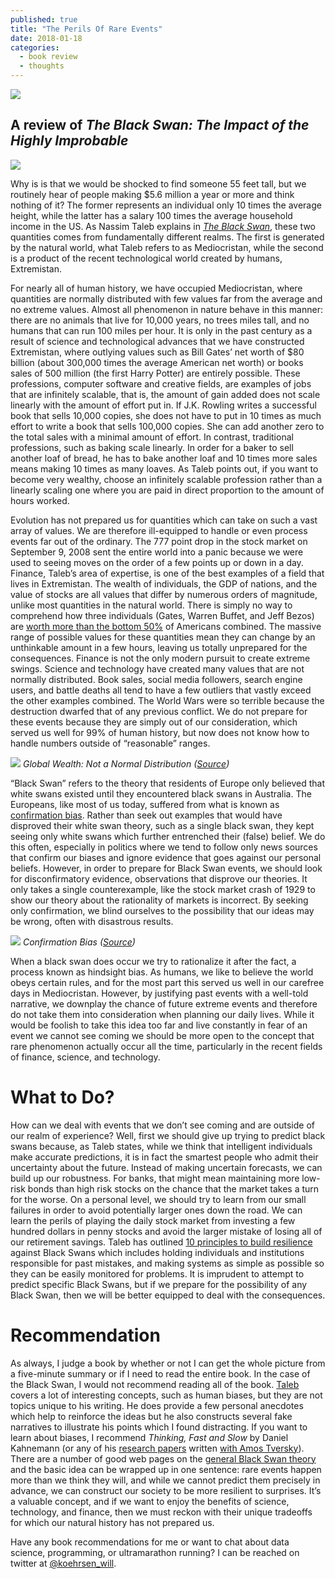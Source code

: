 ```yaml
---
published: true
title: "The Perils Of Rare Events"
date: 2018-01-18
categories:
  - book review
  - thoughts
---
```


![](https://miro.medium.com/max/2000/0*nQBsilhQfYN6dUGi.jpg?q=20)

## A review of _The Black Swan: The Impact of the Highly Improbable_

![](https://miro.medium.com/max/2000/1*75Oe5AX57bEehUKYfDLLbQ.jpeg?q=20)

Why is is that we would be shocked to find someone 55 feet tall, but we routinely hear of people making $5.6 million a year or more and think nothing of it? The former represents an individual only 10 times the average height, while the latter has a salary 100 times the average household income in the US. As Nassim Taleb explains in [_The Black Swan_](https://en.wikipedia.org/wiki/The_Black_Swan:_The_Impact_of_the_Highly_Improbable?), these two quantities comes from fundamentally different realms. The first is generated by the natural world, what Taleb refers to as Mediocristan, while the second is a product of the recent technological world created by humans, Extremistan.

For nearly all of human history, we have occupied Mediocristan, where quantities are normally distributed with few values far from the average and no extreme values. Almost all phenomenon in nature behave in this manner: there are no animals that live for 10,000 years, no trees miles tall, and no humans that can run 100 miles per hour. It is only in the past century as a result of science and technological advances that we have constructed Extremistan, where outlying values such as Bill Gates’ net worth of $80 billion (about 300,000 times the average American net worth) or books sales of 500 million (the first Harry Potter) are entirely possible. These professions, computer software and creative fields, are examples of jobs that are infinitely scalable, that is, the amount of gain added does not scale linearly with the amount of effort put in. If J.K. Rowling writes a successful book that sells 10,000 copies, she does not have to put in 10 times as much effort to write a book that sells 100,000 copies. She can add another zero to the total sales with a minimal amount of effort. In contrast, traditional professions, such as baking scale linearly. In order for a baker to sell another loaf of bread, he has to bake another loaf and 10 times more sales means making 10 times as many loaves. As Taleb points out, if you want to become very wealthy, choose an infinitely scalable profession rather than a linearly scaling one where you are paid in direct proportion to the amount of hours worked.

<!--more-->

Evolution has not prepared us for quantities which can take on such a vast array of values. We are therefore ill-equipped to handle or even process events far out of the ordinary. The 777 point drop in the stock market on September 9, 2008 sent the entire world into a panic because we were used to seeing moves on the order of a few points up or down in a day. Finance, Taleb’s area of expertise, is one of the best examples of a field that lives in Extremistan. The wealth of individuals, the GDP of nations, and the value of stocks are all values that differ by numerous orders of magnitude, unlike most quantities in the natural world. There is simply no way to comprehend how three individuals (Gates, Warren Buffet, and Jeff Bezos) are [worth more than the bottom 50%](https://www.forbes.com/sites/noahkirsch/2017/11/09/the-3-richest-americans-hold-more-wealth-than-bottom-50-of-country-study-finds/?#33282cec3cf8) of Americans combined. The massive range of possible values for these quantities mean they can change by an unthinkable amount in a few hours, leaving us totally unprepared for the consequences. Finance is not the only modern pursuit to create extreme swings. Science and technology have created many values that are not normally distributed. Book sales, social media followers, search engine users, and battle deaths all tend to have a few outliers that vastly exceed the other examples combined. The World Wars were so terrible because the destruction dwarfed that of any previous conflict. We do not prepare for these events because they are simply out of our consideration, which served us well for 99% of human history, but now does not know how to handle numbers outside of “reasonable” ranges.

![](https://miro.medium.com/max/2000/0*Vrq109ZgVMBu59Qv.png?q=20)
*Global Wealth: Not a Normal Distribution ([Source](https://www.unicef.org/socialpolicy/files/Global_Inequality.pdf?))*

“Black Swan” refers to the theory that residents of Europe only believed that white swans existed until they encountered black swans in Australia. The Europeans, like most of us today, suffered from what is known as [confirmation bias](https://en.wikipedia.org/wiki/Confirmation_bias?). Rather than seek out examples that would have disproved their white swan theory, such as a single black swan, they kept seeing only white swans which further entrenched their (false) belief. We do this often, especially in politics where we tend to follow only news sources that confirm our biases and ignore evidence that goes against our personal beliefs. However, in order to prepare for Black Swan events, we should look for disconfirmatory evidence, observations that disprove our theories. It only takes a single counterexample, like the stock market crash of 1929 to show our theory about the rationality of markets is incorrect. By seeking only confirmation, we blind ourselves to the possibility that our ideas may be wrong, often with disastrous results.

![](https://miro.medium.com/max/2000/1*SRr4yJpB7a4gX0B4fNSLLw.png?q=20)
*Confirmation Bias ([Source](https://whizolosophy.com/human-nature/the-confirmation-bias/?))*

When a black swan does occur we try to rationalize it after the fact, a process known as hindsight bias. As humans, we like to believe the world obeys certain rules, and for the most part this served us well in our carefree days in Mediocristan. However, by justifying past events with a well-told narrative, we downplay the chance of future extreme events and therefore do not take them into consideration when planning our daily lives. While it would be foolish to take this idea too far and live constantly in fear of an event we cannot see coming we should be more open to the concept that rare phenomenon actually occur all the time, particularly in the recent fields of finance, science, and technology.

# What to Do?

How can we deal with events that we don’t see coming and are outside of our realm of experience? Well, first we should give up trying to predict black swans because, as Taleb states, while we think that intelligent individuals make accurate predictions, it is in fact the smartest people who admit their uncertainty about the future. Instead of making uncertain forecasts, we can build up our robustness. For banks, that might mean maintaining more low-risk bonds than high risk stocks on the chance that the market takes a turn for the worse. On a personal level, we should try to learn from our small failures in order to avoid potentially larger ones down the road. We can learn the perils of playing the daily stock market from investing a few hundred dollars in penny stocks and avoid the larger mistake of losing all of our retirement savings. Taleb has outlined [10 principles to build resilience](http://www.fooledbyrandomness.com/tenprinciples.pdf?) against Black Swans which includes holding individuals and institutions responsible for past mistakes, and making systems as simple as possible so they can be easily monitored for problems. It is imprudent to attempt to predict specific Black Swans, but if we prepare for the possibility of any Black Swan, then we will be better equipped to deal with the consequences.

# Recommendation

As always, I judge a book by whether or not I can get the whole picture from a five-minute summary or if I need to read the entire book. In the case of the Black Swan, I would not recommend reading all of the book. [Taleb](https://www.theguardian.com/books/2012/nov/24/nassim-taleb-antifragile-finance-interview?) covers a lot of interesting concepts, such as human biases, but they are not topics unique to his writing. He does provide a few personal anecdotes which help to reinforce the ideas but he also constructs several fake narratives to illustrate his points which I found distracting. If you want to learn about biases, I recommend _Thinking, Fast and Slow_ by Daniel Kahnemann (or any of his [research papers](http://psiexp.ss.uci.edu/research/teaching/Tversky_Kahneman_1974.pdf?) written [with Amos Tversky](https://www.princeton.edu/~kahneman/docs/Publications/prospect_theory.pdf?)). There are a number of good web pages on the [general Black Swan theory](https://rationalwiki.org/wiki/Black_swan?) and the basic idea can be wrapped up in one sentence: rare events happen more than we think they will, and while we cannot predict them precisely in advance, we can construct our society to be more resilient to surprises. It’s a valuable concept, and if we want to enjoy the benefits of science, technology, and finance, then we must reckon with their unique tradeoffs for which our natural history has not prepared us.

Have any book recommendations for me or want to chat about data science, programming, or ultramarathon running? I can be reached on twitter at [@koehrsen_will](https://twitter.com/koehrsen_will?).
